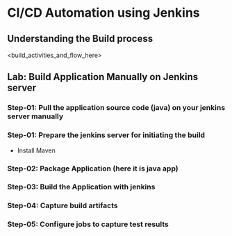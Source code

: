 # CI/CD Automation using Jenkins

## Understanding the Build process

<build_activities_and_flow_here>

## Lab: Build Application Manually on Jenkins server

### Step-01: Pull the application source code (java) on your jenkins server manually

### Step-01: Prepare the jenkins server for initiating the build

- Install Maven

### Step-02: Package Application (here it is java app)

### Step-03: Build the Application with jenkins

### Step-04: Capture build artifacts

### Step-05: Configure jobs to capture test results
